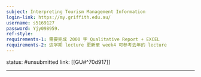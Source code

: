 ```yaml
---
subject: Interpreting Tourism Management Information
login-link: https://my.griffith.edu.au/
username: s5169127
password: Yjy098959.
ref-style: 
requirements-1: 需要完成 2000 字 Qualitative Report + EXCEL
requirements-2: 这学期 lecture 更新至 week4 可参考去年的 lecture
---
```

status: #unsubmitted 
link: [[GU#^70d917]]

---

